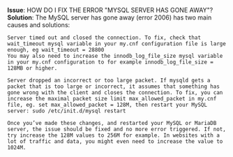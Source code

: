 <b>Issue</b>: HOW DO I FIX THE ERROR "MYSQL SERVER HAS GONE AWAY"? \
<b>Solution</b>:
    The MySQL server has gone away (error 2006) has two main causes and solutions:

    Server timed out and closed the connection. To fix, check that wait_timeout mysql variable in your my.cnf configuration file is large enough, eg wait_timeout = 28800
    You may also need to increase the innodb_log_file_size mysql variable in your my.cnf configuration to for example innodb_log_file_size = 128MB or higher.

    Server dropped an incorrect or too large packet. If mysqld gets a packet that is too large or incorrect, it assumes that something has gone wrong with the client and closes the connection. To fix, you can increase the maximal packet size limit max_allowed_packet in my.cnf file, eg. set max_allowed_packet = 128M, then restart your MySQL server: sudo /etc/init.d/mysql restart
    
    Once you’ve made these changes, and restarted your MySQL or MariaDB server, the issue should be fixed and no more error triggered. If not, try increase the 128M values to 256M for example. In websites with a lot of traffic and data, you might even need to increase the value to 1024M.